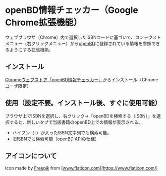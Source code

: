 # openBD情報チェッカー（Google Chrome拡張機能）
ウェブブラウザ（Chrome）内で選択したISBNコードに基づいて、コンテクストメニュー（右クリックメニュー）から[openBD](https://openbd.jp/)に登録されている情報を参照できるようにする拡張機能。

## インストール
[Chromeウェブストア「openBD情報チェッカー」](https://chrome.google.com/webstore/detail/openbd%E6%83%85%E5%A0%B1%E3%83%81%E3%82%A7%E3%83%83%E3%82%AB%E3%83%BC/jmbcpombnleepfponcjibgeohkfcocgg?hl=ja)からインストール（Chromeユーザ限定）

## 使用（設定不要。インストール後、すぐに使用可能）
ブラウザ上でISBNを選択し、右クリック→「openBDを検索する（ISBN）」を選択すると、新しいタブで当該書籍のopenBD上での情報が表示される。
- ハイフン（-）が入ったISBN文字列でも検索可能。
- 旧ISBNでも検索可能（openBD APIの仕様）

## アイコンについて
Icon made by [Freepik](https://www.flaticon.com/authors/freepik) from [www.flaticon.com](https://www.flaticon.com/)
